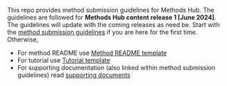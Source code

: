 This repo provides method submission guidelines for Methods Hub. The guidelines are followed for **Methods Hub content release 1 [June 2024]**. The guidelines will update with the coming releases as need be.
Start with the [method submission guidelines](method-submission-guidelines.md) if you are here for the first time.
Otherwise, 
-   For method README use [Method README template](method-README-template.md)
-   For tutorial use [Tutorial template](https://github.com/gesiscss/mh_tutorial/blob/v0.0/template.qmd)
-   For supporting documentation (also linked within method submission guidelines) read [supporting documents](/supporting-documents/)
